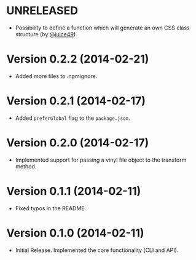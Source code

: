 # UNRELEASED

  * Possibility to define a function which will generate an own CSS class structure (by [@juice49](https://github.com/juice49)).

# Version 0.2.2 (2014-02-21)

  * Added more files to .npmignore.

# Version 0.2.1 (2014-02-17)

  * Added `preferGlobal` flag to the `package.json`.

# Version 0.2.0 (2014-02-17)

  * Implemented support for passing a vinyl file object to the transform method.

# Version 0.1.1 (2014-02-11)

  * Fixed typos in the README.

# Version 0.1.0 (2014-02-11)

  * Initial Release. Implemented the core functionality (CLI and API).